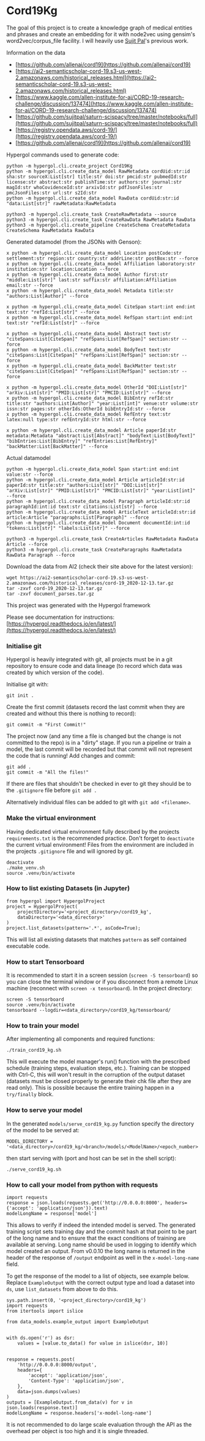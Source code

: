 # Cord19Kg

The goal of this project is to create a knowledge graph of medical entities and phrases and create an embedding for it with node2vec using gensim's word2vec/corpus_file facility. I will heavily use [Sujit Pal](https://github.com/sujitpal)'s previous work.

Information on the data 

-   [https://github.com/allenai/cord19](https://github.com/allenai/cord19)
-   [https://ai2-semanticscholar-cord-19.s3-us-west-2.amazonaws.com/historical_releases.html](https://ai2-semanticscholar-cord-19.s3-us-west-2.amazonaws.com/historical_releases.html)
-   [https://www.kaggle.com/allen-institute-for-ai/CORD-19-research-challenge/discussion/137474](https://www.kaggle.com/allen-institute-for-ai/CORD-19-research-challenge/discussion/137474)
-   [https://github.com/sujitpal/saturn-scispacy/tree/master/notebooks/full](https://github.com/sujitpal/saturn-scispacy/tree/master/notebooks/full)
-   [https://registry.opendata.aws/cord-19/](https://registry.opendata.aws/cord-19/)
-   [https://github.com/allenai/cord19](https://github.com/allenai/cord19)

Hypergol commands used to generate code:

```
python -m hypergol.cli.create_project Cord19Kg
python -m hypergol.cli.create_data_model RawMetadata cordUid:str:id sha:str sourceX:List[str] title:str doi:str pmcid:str pubmedId:str license:str abstract:str publishTime:str authors:str journal:str magId:str whoCovidenceId:str arxivId:str pdfJsonFiles:str pmcJsonFiles:str url:str s2Id:str
python -m hypergol.cli.create_data_model RawData cordUid:str:id "data:List[str]" rawMetadata:RawMetadata

python3 -m hypergol.cli.create_task CreateRawMetadata --source
python3 -m hypergol.cli.create_task CreateRawData RawMetadata RawData
python3 -m hypergol.cli.create_pipeline CreateSchema CreateMetadata CreateSchema RawMetadata RawData
```

Generated datamodel (from the JSONs with Genson):

```
x python -m hypergol.cli.create_data_model Location postCode:str settlement:str region:str country:str addrLine:str postBox:str --force
x python -m hypergol.cli.create_data_model Affiliation laboratory:str institution:str location:Location --force
x python -m hypergol.cli.create_data_model Author first:str "middle:List[str]" last:str suffix:str affiliation:Affiliation email:str --force
x python -m hypergol.cli.create_data_model Metadata title:str "authors:List[Author]" --force

x python -m hypergol.cli.create_data_model CiteSpan start:int end:int text:str "refId:List[str]" --force
x python -m hypergol.cli.create_data_model RefSpan start:int end:int text:str "refId:List[str]" --force

x python -m hypergol.cli.create_data_model Abstract text:str "citeSpans:List[CiteSpan]" "refSpans:List[RefSpan]" section:str --force
x python -m hypergol.cli.create_data_model BodyText text:str "citeSpans:List[CiteSpan]" "refSpans:List[RefSpan]" section:str --force
x python -m hypergol.cli.create_data_model BackMatter text:str "citeSpans:List[CiteSpan]" "refSpans:List[RefSpan]" section:str --force

x python -m hypergol.cli.create_data_model OtherId "DOI:List[str]" "arXiv:List[str]" "PMID:List[str]" "PMCID:List[str]" --force
x python -m hypergol.cli.create_data_model BibEntry refId:str title:str "authors:List[Author]" "year:List[int]" venue:str volume:str issn:str pages:str otherIds:OtherId bibEntryId:str --force
x python -m hypergol.cli.create_data_model RefEntry text:str latex:null type:str refEntryId:str html:str --force

x python -m hypergol.cli.create_data_model Article paperId:str metadata:Metadata "abstract:List[Abstract]" "bodyText:List[BodyText]" "bibEntries:List[BibEntry]" "refEntries:List[RefEntry]" "backMatter:List[BackMatter]" --force
```

Actual datamodel 

```
python -m hypergol.cli.create_data_model Span start:int end:int value:str --force
python -m hypergol.cli.create_data_model Article articleId:str:id paperId:str title:str "authors:List[str]" "DOI:List[str]" "arXiv:List[str]" "PMID:List[str]" "PMCID:List[str]" "year:List[int]" --force
python -m hypergol.cli.create_data_model Paragraph articleId:str:id paragraphId:int:id text:str citations:List[str] --force
python -m hypergol.cli.create_data_model ArticleText articleId:str:id article:Article "paragraphs:List[Paragraph]" --force
python -m hypergol.cli.create_data_model Document documentId:int:id "tokens:List[str]" "labels:List[str]" --force

python3 -m hypergol.cli.create_task CreateArticles RawMetadata RawData Article --force
python3 -m hypergol.cli.create_task CreateParagraphs RawMetadata RawData Paragraph --force
```


Download the data from AI2 (check their site above for the latest version):

```
wget https://ai2-semanticscholar-cord-19.s3-us-west-2.amazonaws.com/historical_releases/cord-19_2020-12-13.tar.gz
tar -zxvf cord-19_2020-12-13.tar.gz 
tar -zxvf document_parses.tar.gz
```

This project was generated with the Hypergol framework

Please see documentation for instructions: [https://hypergol.readthedocs.io/en/latest/](https://hypergol.readthedocs.io/en/latest/)

### Initialise git

Hypergol is heavily integrated with git, all projects must be in a git repository to ensure code and data lineage (to record which data was created by which version of the code).

Initialise git with:

```git init .```

Create the first commit (datasets record the last commit when they are created and without this there is nothing to record):

```git commit -m "First Commit!"```

The project now (and any time a file is changed but the change is not committed to the repo) is in a "dirty" stage. If you run a pipeline or train a model, the last commit will be recorded but that commit will not represent the code that is running! Add changes and commit:

```
git add .
git commit -m "All the files!"
```

If there are files that shouldn't be checked in ever to git they should be to the `.gitignore` file before `git add .`

Alternatively individual files can be added to git with `git add <filename>`.

### Make the virtual environment

Having dedicated virtual environment fully described by the projects `requirements.txt` is the recommended practice. Don't forget to `deactivate` the current virtual environment! Files from the environment are included in the projects `.gitignore` file and will ignored by git.

```
deactivate
./make_venv.sh
source .venv/bin/activate
```


### How to list existing Datasets (in Jupyter)

```
from hypergol import HypergolProject
project = HypergolProject(
    projectDirectory='<project_directory>/cord19_kg',
    dataDirectory='<data_directory>'
)
project.list_datasets(pattern='.*', asCode=True);
```

This will list all existing datasets that matches `pattern` as self contained executable code.


### How to start Tensorboard

It is recommended to start it in a screen session (`screen -S tensorboard`) so you can close the terminal window or if you disconnect from a remote Linux machine (reconnect with `screen -x tensorboard`). In the project directory:

```
screen -S tensorboard
source .venv/bin/activate
tensorboard --logdir=<data_directory>/cord19_kg/tensorboard/
```


### How to train your model

After implementing all components and required functions:

```
./train_cord19_kg.sh
```

This will execute the model manager's run() function with the prescribed schedule (training steps, evaluation steps, etc.). Training can be stopped with Ctrl-C, this will won't result in the corruption of the output dataset (datasets must be closed properly to generate their chk file after they are read only). This is possible because the entire training happen in a `try/finally` block.

### How to serve your model

In the generated `models/serve_cord19_kg.py` function specify the directory of the model to be served at:

```
MODEL_DIRECTORY = '<data_directory>/cord19_kg/<branch>/models/<ModelName>/<epoch_number>'
```

then start serving with (port and host can be set in the shell script):

```
./serve_cord19_kg.sh
```


### How to call your model from python with requests

```
import requests
response = json.loads(requests.get('http://0.0.0.0:8000', headers={'accept': 'application/json'}).text)
modelLongName = response['model']
```

This allows to verify if indeed the intended model is served. The generated training script sets training day and the commit hash at that point to be part of the long name and to ensure that the exact conditions of training are available at serving. Long name should be used in logging to identify which model created an output. From v0.0.10 the long name is returned in the header of the response of `/output` endpoint as well in the `x-model-long-name` field.

To get the response of the model to a list of objects, see example below. Replace `ExampleOutput` with the correct output type and load a dataset into `ds`, use `list_datasets` from above to do this.

```
sys.path.insert(0, '<project_directory>/cord19_kg')
import requests
from itertools import islice

from data_models.example_output import ExampleOutput


with ds.open('r') as dsr:
    values = [value.to_data() for value in islice(dsr, 10)]


response = requests.post(
    'http://0.0.0.0:8000/output',
    headers={
        'accept': 'application/json',
        'Content-Type': 'application/json',
    },
    data=json.dumps(values)
)
outputs = [ExampleOutput.from_data(v) for v in json.loads(response.text)]
modelLongName = response.headers['x-model-long-name']
```

It is not recommended to do large scale evaluation through the API as the overhead per object is too high and it is single threaded.
